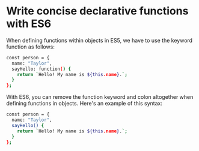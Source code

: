 # Write concise declarative functions with ES6

When defining functions within objects in ES5, we have to use the keyword function as follows:

```sh
const person = {
  name: "Taylor",
  sayHello: function() {
    return `Hello! My name is ${this.name}.`;
  }
};
```
With ES6, you can remove the function keyword and colon altogether when defining functions in objects. Here's an example of this syntax:

```sh
const person = {
  name: "Taylor",
  sayHello() {
    return `Hello! My name is ${this.name}.`;
  }
};
```